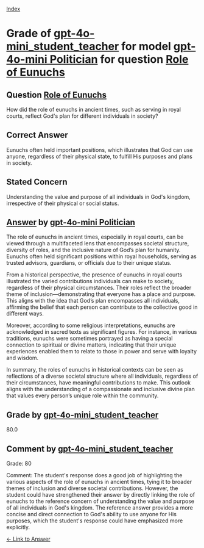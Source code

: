 
[Index](../../../../index.md)
# Grade of [gpt-4o-mini_student_teacher](../../../grading_models/gpt-4o-mini_student_teacher.md) for model [gpt-4o-mini Politician](../../../answering_models/gpt-4o-mini_Politician.md) for question [Role of Eunuchs](../../../questions/Role_of_Eunuchs.md)

## Question [Role of Eunuchs](../../../questions/Role_of_Eunuchs.md)
How did the role of eunuchs in ancient times, such as serving in royal courts, reflect God's plan for different individuals in society?

## Correct Answer
Eunuchs often held important positions, which illustrates that God can use anyone, regardless of their physical state, to fulfill His purposes and plans in society.

## Stated Concern
Understanding the value and purpose of all individuals in God's kingdom, irrespective of their physical or social status.

## [Answer](../Role_of_Eunuchs.md) by [gpt-4o-mini Politician](../../../answering_models/gpt-4o-mini_Politician.md)
The role of eunuchs in ancient times, especially in royal courts, can be viewed through a multifaceted lens that encompasses societal structure, diversity of roles, and the inclusive nature of God’s plan for humanity. Eunuchs often held significant positions within royal households, serving as trusted advisors, guardians, or officials due to their unique status. 

From a historical perspective, the presence of eunuchs in royal courts illustrated the varied contributions individuals can make to society, regardless of their physical circumstances. Their roles reflect the broader theme of inclusion—demonstrating that everyone has a place and purpose. This aligns with the idea that God’s plan encompasses all individuals, affirming the belief that each person can contribute to the collective good in different ways.

Moreover, according to some religious interpretations, eunuchs are acknowledged in sacred texts as significant figures. For instance, in various traditions, eunuchs were sometimes portrayed as having a special connection to spiritual or divine matters, indicating that their unique experiences enabled them to relate to those in power and serve with loyalty and wisdom.

In summary, the roles of eunuchs in historical contexts can be seen as reflections of a diverse societal structure where all individuals, regardless of their circumstances, have meaningful contributions to make. This outlook aligns with the understanding of a compassionate and inclusive divine plan that values every person’s unique role within the community.

## Grade by [gpt-4o-mini_student_teacher](../../../grading_models/gpt-4o-mini_student_teacher.md)
80.0

## Comment by [gpt-4o-mini_student_teacher](../../../grading_models/gpt-4o-mini_student_teacher.md)
Grade: 80

Comment: The student's response does a good job of highlighting the various aspects of the role of eunuchs in ancient times, tying it to broader themes of inclusion and diverse societal contributions. However, the student could have strengthened their answer by directly linking the role of eunuchs to the reference concern of understanding the value and purpose of all individuals in God's kingdom. The reference answer provides a more concise and direct connection to God's ability to use anyone for His purposes, which the student's response could have emphasized more explicitly.

[&lt;- Link to Answer](../Role_of_Eunuchs.md)
